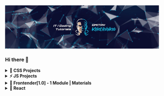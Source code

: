 ![image](Cover_DK_Youtube_thin.jpg)

### Hi there 👋

<details><summary><b>🌱 CSS Projects</b></summary>
  <ul>
    <li><a href="https://github.com/DmitryKolotilshikov/simple-tabs">Simple tabs</a></li>
    <li><a href="https://github.com/DmitryKolotilshikov/3d_cards">3D Cards (flip cards)</a></li>
  </ul>
</details>

<details><summary><b>⚡ JS Projects</b></summary>  
  <ul>
    <li><a href="https://github.com/DmitryKolotilshikov/full_js_course">FULL JavaScript Course | Большой курс по JavaScript</a></li>
    <li><a href="https://github.com/DmitryKolotilshikov/todo-app-simple-ver1">TODO App (super simple)</a></li>
    <li><a href="https://github.com/DmitryKolotilshikov/todo-app-func">TODO App (advanced) | variant 1</a></li>
    <li><a href="https://github.com/DmitryKolotilshikov/todo-app-advanced-ver2">TODO App (advanced) | variant 2</a></li>
    <li><a href="https://github.com/DmitryKolotilshikov/todo-application-mvc">TODO application MVC (Model View Controller)</a></li>
    <li><a href="https://github.com/DmitryKolotilshikov/todo-app-oop">TODO App (OOP style)</a></li>
    <li><a href="https://github.com/DmitryKolotilshikov/calendar">Calendar App (advanced) | Календарь</a></li>
    <li><a href="https://github.com/DmitryKolotilshikov/trello-desks-todo-app">Trello TODO App (OOP style)</a></li>
    <li><a href="https://github.com/DmitryKolotilshikov/img_parse">Image uploading and previewing</a></li>
    <li><a href="https://github.com/DmitryKolotilshikov/dice_game">Dice game App | Игра в кости</a></li>
    <li><a href="https://github.com/DmitryKolotilshikov/simple-image-slider">Image Slider | Адаптивный слайдер</a></li>
    <li><a href="https://github.com/DmitryKolotilshikov/crud-user-management-app">CRUD | USERS Management App</a></li>
    <li><a href="https://github.com/DmitryKolotilshikov/github-user-search-app">GitHub User Search App | Поиск пользователей GitHub</a></li>
    <li><a href="https://github.com/DmitryKolotilshikov/exchange-rates-app">Exchange Rates App | Курсы валют</a></li>
  </ul>  
</details>

<details><summary><b>💎 Frontender[1.0] - 1 Module | Materials</b></summary>  
  <ul>
    <li><a href="https://youtube.com/playlist?list=PLV9lBwGQ2FU1VOctyWifetyMMC-OTJ51e&feature=shared">----- 1 Module Playlist | Плейлист 1 Модуля | YouTube -----</a></li>
    <li><a href="https://github.com/DmitryKolotilshikov/cv_page_frontender">Level 0 | CV Landing Page --> HTML & CSS</a></li>
    <li><a href="https://github.com/DmitryKolotilshikov/aivazovski_page">Level 1 | Aivazovski Landing Page --> level 0 + Flexbox & SVG Sprites & Mobile view & Mob Nav Menu & Accessibility & Git</a></li>
    <li><a href="https://github.com/DmitryKolotilshikov/alivio_page">Level 2 | Alivio Landing Page -->  level 1 + БЭМ </a></li>
    <li><a href="https://github.com/DmitryKolotilshikov/langing_live_streaming">Level 3 | Live Streaming Landing Page --> level 2 + CSS Grid & GIT Command line & SASS & SCSS & Parcel & NPM</a></li>
    <li><a href="https://github.com/DmitryKolotilshikov/FE_1.0_SASS">82-83 уроки: Препроцессоры SASS/SCSS + Parcel + NPM</a></li>
  </ul>  
</details>

<details><summary><b>🧿 React </b></summary>  
  <ul>
    <li><a href="https://github.com/DmitryKolotilshikov/react_19_updates">React 19 Updates | Обзор, Примеры кода, мини Quiz приложение</a></li>
  </ul>  
</details>
